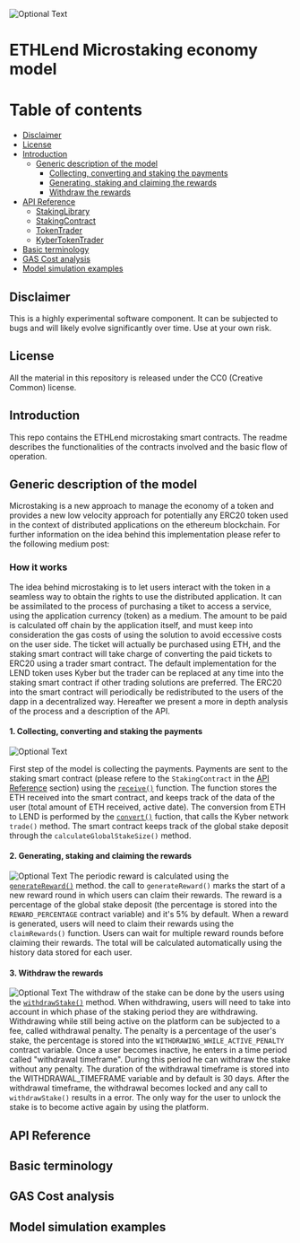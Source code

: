 ![Optional Text](../master/assets/header.png)
# ETHLend Microstaking economy model


Table of contents
=================

<!--ts-->
   * [Disclaimer](#disclaimer)
   * [License](#license)
   * [Introduction](#introduction)
      * [Generic description of the model](#generic-description-of-the-model)
          * [Collecting, converting and staking the payments](#1-collecting-converting-and-staking-the-payments)
          * [Generating, staking and claiming the rewards](#2-generating-staking-and-claiming-the-rewards)
          * [Withdraw the rewards](#3-withdraw-the-rewards)
   * [API Reference](#api-reference)
      * [StakingLibrary](#stakinglibrary)
      * [StakingContract](#stakingcontract)
      * [TokenTrader](#tokentrader)
      * [KyberTokenTrader](#kybertokentrader)
   * [Basic terminology](#basic-terminology)
   * [GAS Cost analysis](#gas-cost-analysis)
   * [Model simulation examples](#model-simulation-examples)
   
   
<!--te-->


## Disclaimer
This is a highly experimental software component. It can be subjected to bugs and will likely evolve significantly over time. Use at your own risk.

## License
All the material in this repository is released under the CC0 (Creative Common) license. 

## Introduction

This repo contains the ETHLend microstaking smart contracts. The readme  describes the functionalities of the contracts involved and the basic flow of operation.

## Generic description of the model

Microstaking is a new approach to manage the economy of a token and provides a new low velocity approach for potentially any ERC20 token used in the context of distributed applications on the ethereum blockchain. For further information on the idea behind this implementation please refer to the following medium post: <link to the post here>

### How it works

The idea behind microstaking is to let users interact with the token in a seamless way to obtain the rights to use the distributed application. It can be assimilated to the process of purchasing a tiket to access a service, using the application currency (token) as a medium. The amount to be paid is calculated off chain by the application itself, and must keep into consideration the gas costs of using the solution to avoid eccessive costs on the user side. The ticket will actually be purchased using ETH, and the staking smart contract will take charge of converting the paid tickets to ERC20 using a trader smart contract. The default implementation for the LEND token uses Kyber but the trader can be replaced at any time into the staking smart contract if other trading solutions are preferred.
The ERC20 into the smart contract will periodically be redistributed to the users of the dapp in a decentralized way. Hereafter we present a more in depth analysis of the process and a description of the API.

#### 1. Collecting, converting and staking the payments

![Optional Text](../master/assets/collection.png)

First step of the model is collecting the payments. Payments are sent to the staking smart contract (please refere to the `StakingContract` in the [API Reference](#api-reference) section) using the [`receive()`](#receive) function. The function stores the ETH received into the smart contract, and keeps track of the data of the user (total amount of ETH received, active date).
The conversion from ETH to LEND is performed by the [`convert()`](#convert) fuction, that calls the Kyber network `trade()` method.
The smart contract keeps track of the global stake deposit through the `calculateGlobalStakeSize()` method.

#### 2. Generating, staking and claiming the rewards

![Optional Text](../master/assets/rewards.png)
The periodic reward is calculated using the [`generateReward()`](#generatereward) method. the call to `generateReward()` marks the start of a new reward round in which users can claim their rewards.  The reward is a percentage of the global stake deposit (the percentage is stored into the `REWARD_PERCENTAGE` contract variable) and it's 5% by default. When a reward is generated, users will need to claim their rewards using the  `claimRewards()` function. Users can wait for multiple reward rounds before claiming their rewards. The total will be calculated automatically using the history data stored for each user.


#### 3. Withdraw the rewards

![Optional Text](../master/assets/withdraw.png)
The withdraw of the stake can be done by the users using the [`withdrawStake()`](#withdrawstake) method. When withdrawing, users will need to take into account in which phase of the staking period they are withdrawing. Withdrawing while still being active on the platform can be subjected to a fee, called withdrawal penalty. The penalty is a percentage of the user's stake, the percentage is stored into the `WITHDRAWING_WHILE_ACTIVE_PENALTY` contract variable. Once a user becomes inactive, he enters in a time period called "withdrawal timeframe". During this period he can withdraw the stake without any penalty. The duration of the withdrawal timeframe is stored into the WITHDRAWAL_TIMEFRAME variable and by default is 30 days. After the withdrawal timeframe, the withdrawal becomes locked and any call to `withdrawStake()` results in a error. The only way for the user to unlock the stake is to become active again by using the platform.

## API Reference

## Basic terminology

## GAS Cost analysis

## Model simulation examples

